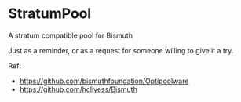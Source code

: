 # StratumPool
A stratum compatible pool for Bismuth

Just as a reminder, or as a request for someone willing to give it a try.

Ref:

* https://github.com/bismuthfoundation/Optipoolware
* https://github.com/hclivess/Bismuth
